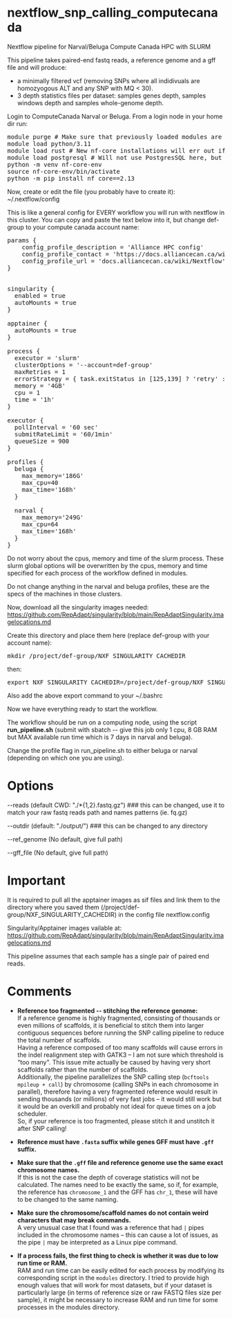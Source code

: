 # nextflow_snp_calling_computecanada
Nextflow pipeline for Narval/Beluga Compute Canada HPC with SLURM

This pipeline takes paired-end fastq reads, a reference genome and a gff file and will produce:
- a minimally filtered vcf (removing SNPs where all indidivuals are homozyogous ALT and any SNP with MQ < 30).
- 3 depth statistics files per dataset: samples genes depth, samples windows depth and samples whole-genome depth.

Login to ComputeCanada Narval or Beluga.
From a login node in your home dir run:

<pre>module purge # Make sure that previously loaded modules are not polluting the installation 
module load python/3.11
module load rust # New nf-core installations will err out if rust hasn't been loaded
module load postgresql # Will not use PostgresSQL here, but some Python modules which list psycopg2 as a dependency in the installation would crash without it.
python -m venv nf-core-env
source nf-core-env/bin/activate
python -m pip install nf_core==2.13</pre>


Now, create or edit the file (you probably have to create it):  ~/.nextflow/config   

This is like a general config for EVERY workflow you will run with nextflow in this cluster. You can copy and paste the text below into it, but change def-group to your compute canada account name:



<pre>params {
    config_profile_description = 'Alliance HPC config'
    config_profile_contact = 'https://docs.alliancecan.ca/wiki/Technical_support'
    config_profile_url = 'docs.alliancecan.ca/wiki/Nextflow'
}


singularity {
  enabled = true
  autoMounts = true
}

apptainer {
  autoMounts = true
}

process {
  executor = 'slurm'
  clusterOptions = '--account=def-group'
  maxRetries = 1
  errorStrategy = { task.exitStatus in [125,139] ? 'retry' : 'finish' }
  memory = '4GB'
  cpu = 1
  time = '1h'
}

executor {
  pollInterval = '60 sec'
  submitRateLimit = '60/1min'
  queueSize = 900
}

profiles {
  beluga {
    max_memory='186G'
    max_cpu=40
    max_time='168h'
  }
  
  narval {
    max_memory='249G'
    max_cpu=64
    max_time='168h'
  }
}
</pre>

Do not worry about the cpus, memory and time of the slurm process. These slurm global options will be overwritten by the cpus, memory and time specified for each process of the workflow defined in modules. 

Do not change anything in the narval and beluga profiles, these are the specs of the machines in those clusters.


Now, download all the singularity images needed: https://github.com/RepAdapt/singularity/blob/main/RepAdaptSingularity.imagelocations.md

Create this directory and place them here (replace def-group with your account name):
<pre>mkdir /project/def-group/NXF_SINGULARITY_CACHEDIR</pre>
then:
<pre>export NXF_SINGULARITY_CACHEDIR=/project/def-group/NXF_SINGULARITY_CACHEDIR</pre>

Also add the above export command to your ~/.bashrc


Now we have everything ready to start the workflow.

The workflow should be run on a computing node, using the script <b>run_pipeline.sh</b> (submit with sbatch -- give this job only 1 cpu, 8 GB RAM but MAX available run time which is 7 days in narval and beluga). 

Change the profile flag in run_pipeline.sh to either beluga or narval (depending on which one you are using).



# Options

--reads (default CWD: "./*{1,2}.fastq.gz") ### this can be changed, use it to match your raw fastq reads path and names patterns (ie. fq.gz)

--outdir (default: "./output/") ### this can be changed to any directory

--ref_genome (No default, give full path)

--gff_file (No default, give full path)




# Important

It is required to pull all the apptainer images as sif files and link them to the directory where you saved  them (/project/def-group/NXF_SINGULARITY_CACHEDIR) in the config file nextflow.config

Singularity/Apptainer images vailable at: https://github.com/RepAdapt/singularity/blob/main/RepAdaptSingularity.imagelocations.md


This pipeline assumes that each sample has a single pair of paired end reads.






# Comments

- **Reference too fragmented -- stitching the reference genome:**  
  If a reference genome is highly fragmented, consisting of thousands or even millions of scaffolds, it is beneficial to stitch them into larger contiguous sequences before running the SNP calling pipeline to reduce the total number of scaffolds.  
  Having a reference composed of too many scaffolds will cause errors in the indel realignment step with GATK3 – I am not sure which threshold is “too many". This issue mite actually be caused by having very short scaffolds rather than the number of scaffolds.  
  Additionally, the pipeline parallelizes the SNP calling step (`bcftools mpileup + call`) by chromosome (calling SNPs in each chromosome in parallel), therefore having a very fragmented reference would result in sending thousands (or millions) of very fast jobs – it would still work but it would be an overkill and probably not ideal for queue times on a job scheduler.  
  So, if your reference is too fragmented, please stitch it and unstitch it after SNP calling!  

- **Reference must have `.fasta` suffix while genes GFF must have `.gff` suffix.**  

- **Make sure that the `.gff` file and reference genome use the same exact chromosome names.**  
  If this is not the case the depth of coverage statistics will not be calculated. The names need to be exactly the same, so if, for example, the reference has `chromosome_1` and the GFF has `chr_1`, these will have to be changed to the same naming.  

- **Make sure the chromosome/scaffold names do not contain weird characters that may break commands.**  
  A very unusual case that I found was a reference that had `|` pipes included in the chromosome names – this can cause a lot of issues, as the pipe `|` may be interpreted as a Linux pipe command.  

- **If a process fails, the first thing to check is whether it was due to low run time or RAM.**  
  RAM and run time can be easily edited for each process by modifying its corresponding script in the `modules` directory. I tried to provide high enough values that will work for most datasets, but if your dataset is particularly large (in terms of reference size or raw FASTQ files size per sample), it might be necessary to increase RAM and run time for some processes in the modules directory.  

